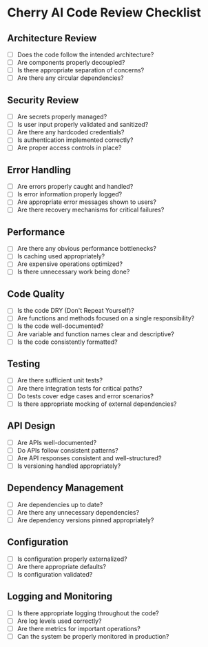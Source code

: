 # Cherry AI Code Review Checklist

## Architecture Review

- [ ] Does the code follow the intended architecture?
- [ ] Are components properly decoupled?
- [ ] Is there appropriate separation of concerns?
- [ ] Are there any circular dependencies?

## Security Review

- [ ] Are secrets properly managed?
- [ ] Is user input properly validated and sanitized?
- [ ] Are there any hardcoded credentials?
- [ ] Is authentication implemented correctly?
- [ ] Are proper access controls in place?

## Error Handling

- [ ] Are errors properly caught and handled?
- [ ] Is error information properly logged?
- [ ] Are appropriate error messages shown to users?
- [ ] Are there recovery mechanisms for critical failures?

## Performance

- [ ] Are there any obvious performance bottlenecks?
- [ ] Is caching used appropriately?
- [ ] Are expensive operations optimized?
- [ ] Is there unnecessary work being done?

## Code Quality

- [ ] Is the code DRY (Don't Repeat Yourself)?
- [ ] Are functions and methods focused on a single responsibility?
- [ ] Is the code well-documented?
- [ ] Are variable and function names clear and descriptive?
- [ ] Is the code consistently formatted?

## Testing

- [ ] Are there sufficient unit tests?
- [ ] Are there integration tests for critical paths?
- [ ] Do tests cover edge cases and error scenarios?
- [ ] Is there appropriate mocking of external dependencies?

## API Design

- [ ] Are APIs well-documented?
- [ ] Do APIs follow consistent patterns?
- [ ] Are API responses consistent and well-structured?
- [ ] Is versioning handled appropriately?

## Dependency Management

- [ ] Are dependencies up to date?
- [ ] Are there any unnecessary dependencies?
- [ ] Are dependency versions pinned appropriately?

## Configuration

- [ ] Is configuration properly externalized?
- [ ] Are there appropriate defaults?
- [ ] Is configuration validated?

## Logging and Monitoring

- [ ] Is there appropriate logging throughout the code?
- [ ] Are log levels used correctly?
- [ ] Are there metrics for important operations?
- [ ] Can the system be properly monitored in production?
